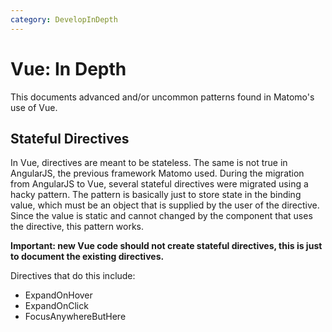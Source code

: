 ```yaml
---
category: DevelopInDepth
---
```

# Vue: In Depth

This documents advanced and/or uncommon patterns found in Matomo's use of Vue.

## Stateful Directives

In Vue, directives are meant to be stateless. The same is not true in AngularJS, the previous framework Matomo
used. During the migration from AngularJS to Vue, several stateful directives were migrated using a hacky pattern.
The pattern is basically just to store state in the binding value, which must be an object that is supplied by the
user of the directive. Since the value is static and cannot changed by the component that uses the directive, this
pattern works.

**Important: new Vue code should not create stateful directives, this is just to document the existing directives.**

Directives that do this include:

* ExpandOnHover
* ExpandOnClick
* FocusAnywhereButHere